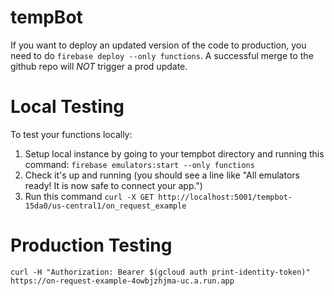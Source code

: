 # tempBot

If you want to deploy an updated version of the code to production, you need to do `firebase deploy --only functions`.
A successful merge to the github repo will _NOT_ trigger a prod update.

# Local Testing

To test your functions locally:

1. Setup local instance by going to your tempbot directory and running this command: `firebase emulators:start --only functions`
2. Check it's up and running (you should see a line like "All emulators ready! It is now safe to connect your app.")
3. Run this command `curl -X GET http://localhost:5001/tempbot-15da0/us-central1/on_request_example`

# Production Testing

`curl -H "Authorization: Bearer $(gcloud auth print-identity-token)" https://on-request-example-4owbjzhjma-uc.a.run.app`

